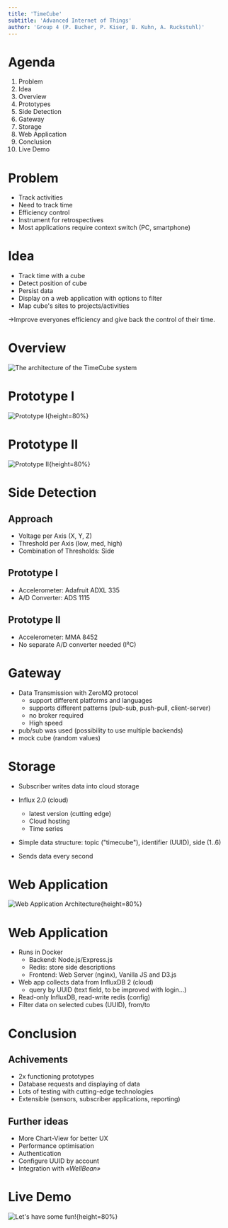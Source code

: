 ```yaml
---
title: 'TimeCube'
subtitle: 'Advanced Internet of Things'
author: 'Group 4 (P. Bucher, P. Kiser, B. Kuhn, A. Ruckstuhl)'
---
```


# Agenda

1. Problem
1. Idea
1. Overview
1. Prototypes
1. Side Detection
1. Gateway
1. Storage
1. Web Application
1. Conclusion
1. Live Demo

# Problem

- Track activities
- Need to track time
- Efficiency control
- Instrument for retrospectives
- Most applications require context switch (PC, smartphone)

# Idea

- Track time with a cube
- Detect position of cube
- Persist data
- Display on a web application with options to filter
- Map cube's sites to projects/activities

->Improve everyones efficiency and give back the control of their time.

# Overview

![The architecture of the TimeCube system](../report/architecture.png)

# Prototype I

![Prototype I](../report/timecube.png){height=80%}

# Prototype II

![Prototype II](../report/timecube2.png){height=80%}

# Side Detection

## Approach

- Voltage per Axis (X, Y, Z)
- Threshold per Axis (low, med, high)
- Combination of Thresholds: Side

## Prototype I

- Accelerometer: Adafruit ADXL 335
- A/D Converter: ADS 1115

## Prototype II

- Accelerometer: MMA 8452
- No separate A/D converter needed (I²C)

# Gateway

- Data Transmission with ZeroMQ protocol
    - support different platforms and languages
    - supports different patterns (pub-sub, push-pull, client-server)
    - no broker required
    - High speed
- pub/sub was used (possibility to use multiple backends)
- mock cube (random values)

# Storage

- Subscriber writes data into cloud storage

- Influx 2.0 (cloud)
    - latest version (cutting edge)
    - Cloud hosting
    - Time series
- Simple data structure: topic ("timecube"), identifier (UUID), side (1..6)
- Sends data every second


# Web Application

![Web Application Architecture](../report/web_architecture.png){height=80%}

# Web Application

- Runs in Docker
    - Backend: Node.js/Express.js
    - Redis: store side descriptions
    - Frontend: Web Server (nginx), Vanilla JS and D3.js
- Web app collects data from InfluxDB 2 (cloud)
    - query by UUID (text field, to be improved with login...)
- Read-only InfluxDB, read-write redis (config)
- Filter data on selected cubes (UUID), from/to

# Conclusion

## Achivements

- 2x functioning prototypes
- Database requests and displaying of data
- Lots of testing with cutting-edge technologies
- Extensible (sensors, subscriber applications, reporting)

## Further ideas

- More Chart-View for better UX
- Performance optimisation
- Authentication
- Configure UUID by account
- Integration with _«WellBean»_

# Live Demo

![Let's have some fun!](../logo/timecube_logo.png){height=80%}
